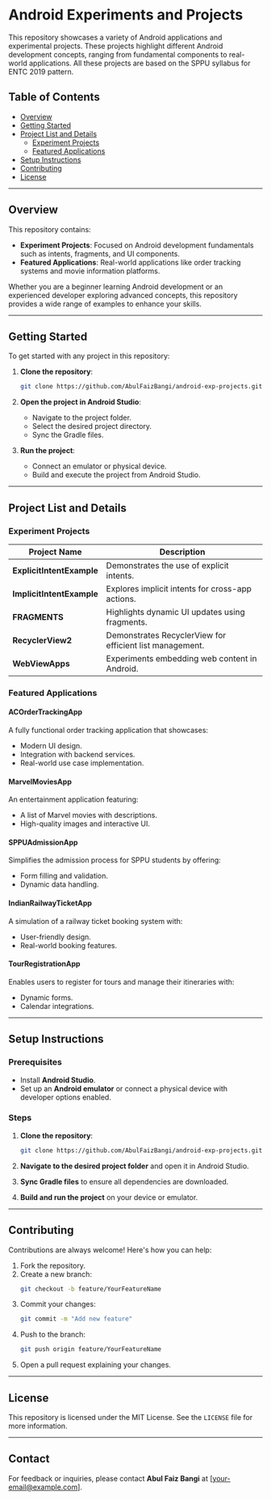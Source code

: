 # Android Experiments and Projects

This repository showcases a variety of Android applications and experimental projects. These projects highlight different Android development concepts, ranging from fundamental components to real-world applications. All these projects are based on the SPPU syllabus for ENTC 2019 pattern.

## Table of Contents

- [Overview](#overview)
- [Getting Started](#getting-started)
- [Project List and Details](#project-list-and-details)
  - [Experiment Projects](#experiment-projects)
  - [Featured Applications](#featured-applications)
- [Setup Instructions](#setup-instructions)
- [Contributing](#contributing)
- [License](#license)

---

## Overview

This repository contains:

- **Experiment Projects**: Focused on Android development fundamentals such as intents, fragments, and UI components.
- **Featured Applications**: Real-world applications like order tracking systems and movie information platforms.

Whether you are a beginner learning Android development or an experienced developer exploring advanced concepts, this repository provides a wide range of examples to enhance your skills.

---

## Getting Started

To get started with any project in this repository:

1. **Clone the repository**:
   ```bash
   git clone https://github.com/AbulFaizBangi/android-exp-projects.git
   ```

2. **Open the project in Android Studio**:
   - Navigate to the project folder.
   - Select the desired project directory.
   - Sync the Gradle files.

3. **Run the project**:
   - Connect an emulator or physical device.
   - Build and execute the project from Android Studio.

---

## Project List and Details

### Experiment Projects

| **Project Name**               | **Description**                                  |
|--------------------------------|--------------------------------------------------|
| **ExplicitIntentExample**      | Demonstrates the use of explicit intents.        |
| **ImplicitIntentExample**      | Explores implicit intents for cross-app actions. |
| **FRAGMENTS**                  | Highlights dynamic UI updates using fragments.   |
| **RecyclerView2**              | Demonstrates RecyclerView for efficient list management. |
| **WebViewApps**                | Experiments embedding web content in Android.    |

### Featured Applications

#### ACOrderTrackingApp
A fully functional order tracking application that showcases:
- Modern UI design.
- Integration with backend services.
- Real-world use case implementation.

#### MarvelMoviesApp
An entertainment application featuring:
- A list of Marvel movies with descriptions.
- High-quality images and interactive UI.

#### SPPUAdmissionApp
Simplifies the admission process for SPPU students by offering:
- Form filling and validation.
- Dynamic data handling.

#### IndianRailwayTicketApp
A simulation of a railway ticket booking system with:
- User-friendly design.
- Real-world booking features.

#### TourRegistrationApp
Enables users to register for tours and manage their itineraries with:
- Dynamic forms.
- Calendar integrations.

---

## Setup Instructions

### Prerequisites

- Install **Android Studio**.
- Set up an **Android emulator** or connect a physical device with developer options enabled.

### Steps

1. **Clone the repository**:
   ```bash
   git clone https://github.com/AbulFaizBangi/android-exp-projects.git
   ```

2. **Navigate to the desired project folder** and open it in Android Studio.

3. **Sync Gradle files** to ensure all dependencies are downloaded.

4. **Build and run the project** on your device or emulator.

---

## Contributing

Contributions are always welcome! Here's how you can help:

1. Fork the repository.
2. Create a new branch:
   ```bash
   git checkout -b feature/YourFeatureName
   ```
3. Commit your changes:
   ```bash
   git commit -m "Add new feature"
   ```
4. Push to the branch:
   ```bash
   git push origin feature/YourFeatureName
   ```
5. Open a pull request explaining your changes.

---

## License

This repository is licensed under the MIT License. See the `LICENSE` file for more information.

---

## Contact

For feedback or inquiries, please contact **Abul Faiz Bangi** at [your-email@example.com].
